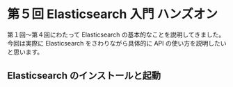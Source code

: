 # 第５回 Elasticsearch 入門 ハンズオン

第１回〜第４回にわたって Elasticsearch の基本的なことを説明してきました。今回は実際に Elasticsearch をさわりながら具体的に API の使い方を説明したいと思います。

## Elasticsearch のインストールと起動
